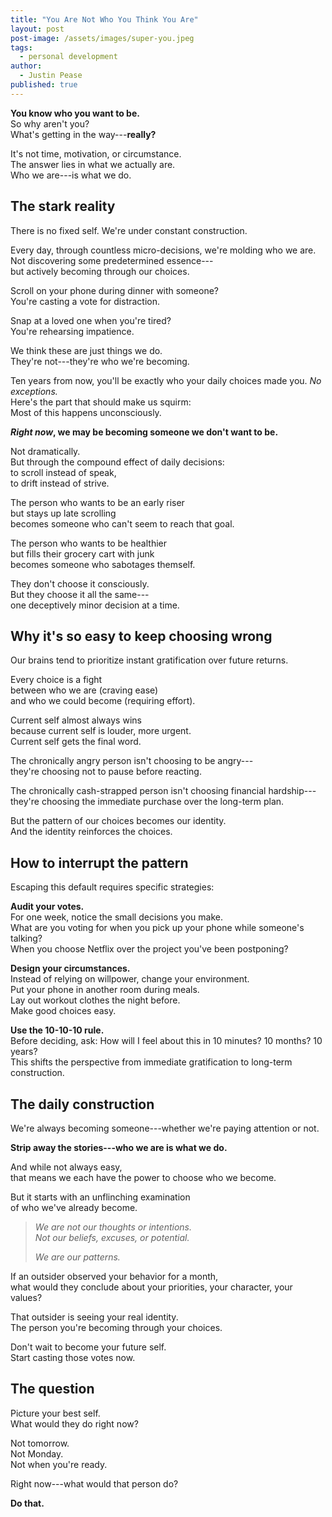 ```yaml
---
title: "You Are Not Who You Think You Are"
layout: post
post-image: /assets/images/super-you.jpeg
tags:
  - personal development
author:
  - Justin Pease
published: true
---
```


**You know who you want to be.**  
So why aren't you?  
What's getting in the way---**really?**

It's not time, motivation, or circumstance.  
The answer lies in what we actually are.  
Who we are---is what we do.

## The stark reality

There is no fixed self. We're under constant construction.

Every day, through countless micro-decisions, we're molding who we are.  
Not discovering some predetermined essence---  
but actively becoming through our choices.

Scroll on your phone during dinner with someone?  
You're casting a vote for distraction.

Snap at a loved one when you're tired?  
You're rehearsing impatience.

We think these are just things we do.  
They're not---they're who we're becoming.

Ten years from now, you'll be exactly who your daily choices made you. _No exceptions._  
Here's the part that should make us squirm:  
Most of this happens unconsciously.

**_Right now_, we may be becoming someone we don't want to be.**

Not dramatically.  
But through the compound effect of daily decisions:  
to scroll instead of speak,  
to drift instead of strive.

The person who wants to be an early riser  
but stays up late scrolling  
becomes someone who can't seem to reach that goal.

The person who wants to be healthier  
but fills their grocery cart with junk  
becomes someone who sabotages themself.

They don't choose it consciously.  
But they choose it all the same---  
one deceptively minor decision at a time.

## Why it's so easy to keep choosing wrong

Our brains tend to prioritize instant gratification over future returns.

Every choice is a fight  
between who we are (craving ease)  
and who we could become (requiring effort).

Current self almost always wins  
because current self is louder, more urgent.  
Current self gets the final word.

The chronically angry person isn't choosing to be angry---  
they're choosing not to pause before reacting.

The chronically cash-strapped person isn't choosing financial hardship---  
they're choosing the immediate purchase over the long-term plan.

But the pattern of our choices becomes our identity.  
And the identity reinforces the choices.

## How to interrupt the pattern

Escaping this default requires specific strategies:

**Audit your votes.**  
For one week, notice the small decisions you make.  
What are you voting for when you pick up your phone while someone's talking?  
When you choose Netflix over the project you've been postponing?

**Design your circumstances.**  
Instead of relying on willpower, change your environment.  
Put your phone in another room during meals.  
Lay out workout clothes the night before.  
Make good choices easy.

**Use the 10-10-10 rule.**  
Before deciding, ask: How will I feel about this in 10 minutes? 10 months? 10 years?  
This shifts the perspective from immediate gratification to long-term construction.

## The daily construction

We're always becoming someone---whether we're paying attention or not.

**Strip away the stories---who we are is what we do.**

And while not always easy,  
that means we each have the power to choose who we become.

But it starts with an unflinching examination  
of who we've already become.

> _We are not our thoughts or intentions._  
> _Not our beliefs, excuses, or potential._
>
> _We are our patterns._

If an outsider observed your behavior for a month,  
what would they conclude about your priorities, your character, your values?

That outsider is seeing your real identity.  
The person you're becoming through your choices.

Don't wait to become your future self.  
Start casting those votes now.

## The question

Picture your best self.  
What would they do right now?

Not tomorrow.  
Not Monday.  
Not when you're ready.

Right now---what would that person do?

**Do that.**
